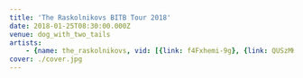 ```yaml
---
title: 'The Raskolnikovs BITB Tour 2018'
date: 2018-01-25T08:30:00.000Z
venue: dog_with_two_tails
artists:
    - {name: the_raskolnikovs, vid: [{link: f4Fxhemi-9g}, {link: QUSzMK-OqQk}, {link: cMmAnYvx8dE}, {link: ZzojeQ3L9-s}, {link: h9DxAwcJ2N0}]}
cover: ./cover.jpg
---
```

